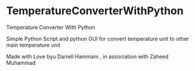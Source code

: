 # TemperatureConverterWithPython
Temperature Converter With Python

Simple Python Script and python GUI for convert temperature unit to other main temperature unit

Made with Love byu Darrell Hammam , in association with Zaheed Muhammad

